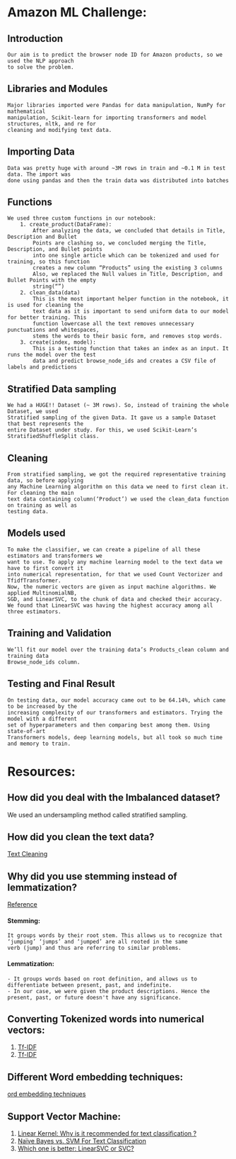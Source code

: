 # Amazon ML Challenge:
## Introduction
    Our aim is to predict the browser node ID for Amazon products, so we used the NLP approach
    to solve the problem.
## Libraries and Modules
    Major libraries imported were Pandas for data manipulation, NumPy for mathematical
    manipulation, Scikit-learn for importing transformers and model structures, nltk, and re for
    cleaning and modifying text data.
## Importing Data
    Data was pretty huge with around ~3M rows in train and ~0.1 M in test data. The import was
    done using pandas and then the train data was distributed into batches
## Functions
    We used three custom functions in our notebook:
        1. create_product(DataFrame):
            After analyzing the data, we concluded that details in Title, Description and Bullet
            Points are clashing so, we concluded merging the Title, Description, and Bullet points
            into one single article which can be tokenized and used for training, so this function
            creates a new column “Products” using the existing 3 columns
            Also, we replaced the Null values in Title, Description, and Bullet Points with the empty
            string(“”)
        2. clean_data(data)
            This is the most important helper function in the notebook, it is used for cleaning the
            text data as it is important to send uniform data to our model for better training. This
            function lowercase all the text removes unnecessary punctuations and whitespaces,
            stems the words to their basic form, and removes stop words.
        3. create(index, model):
            This is a testing function that takes an index as an input. It runs the model over the test
            data and predict browse_node_ids and creates a CSV file of labels and predictions
## Stratified Data sampling
    We had a HUGE!! Dataset (~ 3M rows). So, instead of training the whole Dataset, we used
    Stratified sampling of the given Data. It gave us a sample Dataset that best represents the
    entire Dataset under study. For this, we used Scikit-Learn’s StratifiedShuffleSplit class.
## Cleaning
    From stratified sampling, we got the required representative training data, so before applying
    any Machine Learning algorithm on this data we need to first clean it. For cleaning the main
    text data containing column(‘Product’) we used the clean_data function on training as well as
    testing data.
## Models used
    To make the classifier, we can create a pipeline of all these estimators and transformers we
    want to use. To apply any machine learning model to the text data we have to first convert it
    into numerical representation, for that we used Count Vectorizer and TfidfTransformer.
    Now, the numeric vectors are given as input machine algorithms. We applied MultinomialNB,
    SGD, and LinearSVC, to the chunk of data and checked their accuracy.
    We found that LinearSVC was having the highest accuracy among all three estimators.
## Training and Validation
    We’ll fit our model over the training data’s Products_clean column and training data
    Browse_node_ids column.
## Testing and Final Result
    On testing data, our model accuracy came out to be 64.14%, which came to be increased by the
    increasing complexity of our transformers and estimators. Trying the model with a different
    set of hyperparameters and then comparing best among them. Using state-of-art
    Transformers models, deep learning models, but all took so much time and memory to train.
    
# Resources:
## How did you deal with the Imbalanced dataset?
We used an undersampling method called stratified sampling.
 
## How did you clean the text data?
[Text Cleaning](https://monkeylearn.com/blog/text-cleaning/)
 
## Why did you use stemming instead of lemmatization? 
[Reference](https://monkeylearn.com/blog/text-cleaning/#:~:text=Stemming%2C%20the%20simpler,past%2C%20and%20indefinite.)
#### Stemming:
    It groups words by their root stem. This allows us to recognize that ‘jumping’ ‘jumps’ and ‘jumped’ are all rooted in the same 
    verb (jump) and thus are referring to similar problems.
#### Lemmatization:
    - It groups words based on root definition, and allows us to differentiate between present, past, and indefinite.
    - In our case, we were given the product descriptions. Hence the present, past, or future doesn't have any significance.
 
## Converting Tokenized words into numerical vectors:
1. [Tf-IDF](https://towardsdatascience.com/tf-idf-for-document-ranking-from-scratch-in-python-on-real-world-dataset-796d339a4089)
2. [Tf-IDF](https://machinelearningmastery.com/prepare-text-data-machine-learning-scikit-learn/)
## Different Word embedding techniques:
[ord embedding techniques](https://medium.com/analytics-vidhya/text-classification-using-word-embeddings-and-deep-learning-in-python-classifying-tweets-from-6fe644fcfc81)

## Support Vector Machine:
1. [Linear Kernel: Why is it recommended for text classification ?](https://www.svm-tutorial.com/2014/10/svm-linear-kernel-good-text-classification/)
2. [Naïve Bayes vs. SVM For Text Classification](https://medium.com/analytics-vidhya/na%C3%AFve-bayes-vs-svm-for-text-classification-c63478229c33)
3. [Which one is better: LinearSVC or SVC?](https://intellipaat.com/community/19783/which-one-is-better-linearsvc-or-svc)
